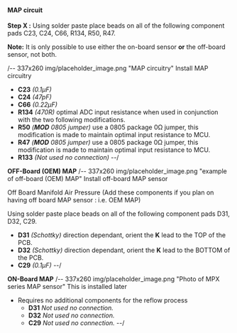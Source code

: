 #### MAP circuit ####
**Step X :**
Using solder paste place beads on all of the following component pads C23, C24, C66, R134, R50, R47.

**Note:** It is only possible to use either the on-board sensor **or** the off-board sensor, not both.

/-- 337x260 img/placeholder_image.png "MAP circuitry" Install MAP circuitry

- **C23** *(0.1µF)*	
- **C24** *(47pF)*	
- **C66** *(0.22µF)*	
- **R134** *(470R)* optimal ADC input resistance when used in conjunction with the two following modifications.	
- **R50** *(**MOD** 0805 jumper)* use a 0805 package 0&ohm; jumper, this modification is made to maintain optimal input resistance to MCU.	
- **R47** *(**MOD** 0805 jumper)* use a 0805 package 0&ohm; jumper, this modification is made to maintain optimal input resistance to MCU.	
- **R133** *(Not used no connection)*
--/


**OFF-Board (OEM) MAP**
/-- 337x260 img/placeholder_image.png "example of off-board (OEM) MAP" Install off-board MAP sensor

Off Board Manifold Air Pressure (Add these components if you plan on having off board MAP sensor : i.e. OEM MAP)

Using solder paste place beads on all of the following component pads D31, D32, C29.

- **D31** *(Schottky)* direction dependant, orient the **K** lead to the TOP of the PCB.
- **D32** *(Schottky)* direction dependant, orient the **K** lead to the BOTTOM of the PCB.
- **C29** *(0.1µF)*
--/

**ON-Board MAP**
/-- 337x260 img/placeholder_image.png "Photo of MPX series MAP sensor" This is installed later

- Requires no additional components for the reflow process
	- **D31** *Not used no connection.*
	- **D32** *Not used no connection.*
	- **C29** *Not used no connection.*	
--/

